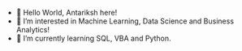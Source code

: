 - 👋 Hello World, Antariksh here!
- 👀 I’m interested in Machine Learning, Data Science and Business Analytics!
- 🌱 I’m currently learning SQL, VBA and Python.

<!---
Akudal/Akudal is a ✨ special ✨ repository because its `README.md` (this file) appears on your GitHub profile.
You can click the Preview link to take a look at your changes.
--->
